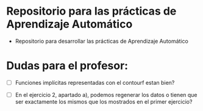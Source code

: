# Repositorio para las prácticas de Aprendizaje Automático

* Repositorio para desarrollar las prácticas de Aprendizaje Automático

# Dudas para el profesor:

* [ ] Funciones implícitas representadas con el contourf estan bien?
* [ ] En el ejercicio 2, apartado a), podemos regenerar los datos o tienen que ser exactamente los mismos que los mostrados en el primer ejercicio?

